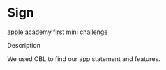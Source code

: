 # Sign
apple academy first mini challenge

Description

We used CBL to find our app statement and features.

